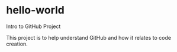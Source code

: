 # hello-world
Intro to GitHub Project

This project is to help understand GitHub and how it relates to code creation.
